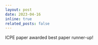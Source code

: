 ```yaml
---
layout: post
date: 2023-04-16 
inline: true
related_posts: false
---
```


ICPE paper awarded best paper runner-up!
